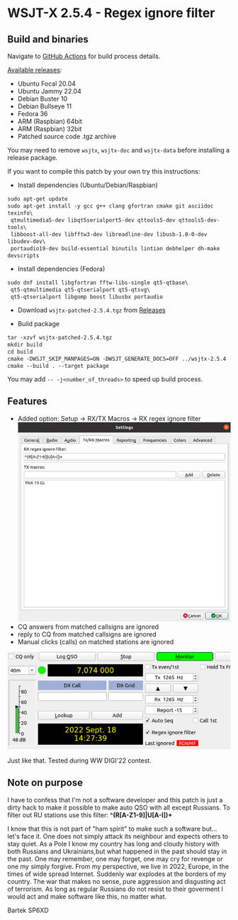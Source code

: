 # WSJT-X 2.5.4 - Regex ignore filter

## Build and binaries

Navigate to [GitHub Actions](https://github.com/d3cker/wsjtx-regex-filter/actions) for build process details.

[Available releases](https://github.com/d3cker/wsjtx-regex-filter/releases):
- Ubuntu Focal 20.04
- Ubuntu Jammy 22.04
- Debian Buster 10
- Debian Bullseye 11
- Fedora 36
- ARM (Raspbian) 64bit
- ARM (Raspbian) 32bit
- Patched source code .tgz archive

You may need to remove `wsjtx`, `wsjtx-doc` and `wsjtx-data` before installing
a release package.

If you want to compile this patch by your own try this instructions:

- Install dependencies (Ubuntu/Debian/Raspbian)
```
sudo apt-get update 
sudo apt-get install -y gcc g++ clang gfortran cmake git asciidoc texinfo\
 qtmultimedia5-dev libqt5serialport5-dev qttools5-dev qttools5-dev-tools\
 libboost-all-dev libfftw3-dev libreadline-dev libusb-1.0-0-dev libudev-dev\
 portaudio19-dev build-essential binutils lintian debhelper dh-make devscripts
```

- Install dependencies (Fedora)
```
sudo dnf install libgfortran fftw-libs-single qt5-qtbase\
 qt5-qtmultimedia qt5-qtserialport qt5-qtsvg\
 qt5-qtserialport libgomp boost libusbx portaudio
```

- Download `wsjtx-patched-2.5.4.tgz` from [Releases](https://github.com/d3cker/wsjtx-regex-filter/releases)

- Build package
```
tar -xzvf wsjtx-patched-2.5.4.tgz
mkdir build
cd build
cmake -DWSJT_SKIP_MANPAGES=ON -DWSJT_GENERATE_DOCS=OFF ../wsjtx-2.5.4
cmake --build . --target package
```

You may add `-- -j<number_of_threads>` to speed up build process.

## Features
- Added option: Setup -> RX/TX Macros -> RX regex ignore filter
![Options](images/options.png)
- CQ answers from matched callsigns are ignored
- reply to CQ from matched callsigns are ignored
- Manual clicks (calls) on matched stations are ignored

![Main window](images/main.png)

Just like that. Tested during WW DIGI'22 contest.

## Note on purpose

I have to confess that I'm not a software developer and this patch is just 
a dirty hack to make it possible to make auto QSO with all except Russians.
To filter out RU stations use this filter: **^(R[A-Z1-9]|U[A-I])+** 

I know that this is not part of "ham spirit" to make such a software but...
let's face it. One does not simply attack its neighbour and expects others
to stay quiet. As a Pole I know my country has long and cloudy history with 
both Russians and Ukrainians,but what happened in the past should stay in the past.
One may remember, one may forget, one may cry for revenge or one my simply forgive.
From my perspective, we live in 2022, Europe, in the times of wide spread Internet.
Suddenly war explodes at the borders of my country. The war that makes no sense,
pure aggression and disgusting act of terrorism. As long as regular Russians do not 
resist to their goverment I would act and make software like this, no matter what.

Bartek SP6XD
